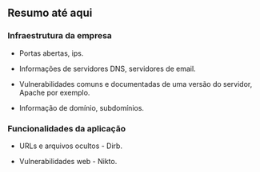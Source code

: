 ## Resumo até aqui

   ### Infraestrutura da empresa

   - Portas abertas, ips.

   - Informações de servidores DNS, servidores de email.

   - Vulnerabilidades comuns e documentadas de uma versão do servidor, Apache por exemplo.

   - Informação de domínio, subdomínios. 


   ### Funcionalidades da aplicação

   - URLs e arquivos ocultos - Dirb.

   - Vulnerabilidades web - Nikto.